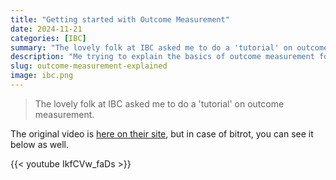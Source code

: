 ```yaml
---
title: "Getting started with Outcome Measurement"
date: 2024-11-21
categories: [IBC]
summary: "The lovely folk at IBC asked me to do a 'tutorial' on outcome measurement"
description: "Me trying to explain the basics of outcome measurement for broadcasters in two minutes."
slug: outcome-measurement-explained
image: ibc.png
---
```


> The lovely folk at IBC asked me to do a 'tutorial' on outcome measurement. 

The original video is [here on their site](https://www.ibc.org/ad-tech/tutorials/how-can-you-effectively-tackle-outcome-measurement/21350), but in case of bitrot, you can see it below as well. 

{{< youtube IkfCVw_faDs >}}

